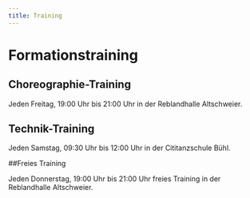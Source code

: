 ```yaml
---
title: Training
---
```

# Formationstraining

## Choreographie-Training

Jeden Freitag, 19:00 Uhr bis 21:00 Uhr in der Reblandhalle Altschweier.

## Technik-Training

Jeden Samstag, 09:30 Uhr bis 12:00 Uhr in der Cititanzschule Bühl.

##Freies Training

Jeden Donnerstag, 19:00 Uhr bis 21:00 Uhr freies Training in der Reblandhalle Altschweier.
